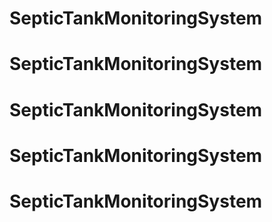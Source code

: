 # SepticTankMonitoringSystem
# SepticTankMonitoringSystem
# SepticTankMonitoringSystem
# SepticTankMonitoringSystem
# SepticTankMonitoringSystem

